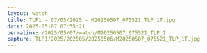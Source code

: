 ```yaml
---
layout: watch
title: TLP1 - 07/05/2025 - M20250507_075521_TLP_1T.jpg
date: 2025-05-07 07:55:21
permalink: /2025/05/07/watch/M20250507_075521_TLP_1
capture: TLP1/2025/202505/20250506/M20250507_075521_TLP_1T.jpg
---
```

